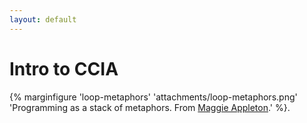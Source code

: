 ```yaml
---
layout: default
---
```


# Intro to CCIA


{% marginfigure 'loop-metaphors' 'attachments/loop-metaphors.png' 'Programming as a stack of metaphors. From [Maggie Appleton](https://maggieappleton.com/drawinginvisibles1).' %}.
